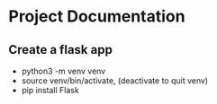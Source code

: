 # Project Documentation

## Create a flask app
- python3 -m venv venv
- source venv/bin/activate, (deactivate to quit venv)
- pip install Flask